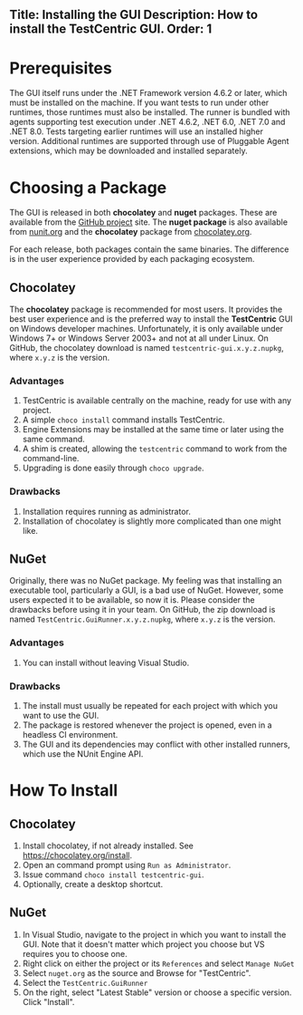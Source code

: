 Title: Installing the GUI
Description: How to install the TestCentric GUI.
Order: 1
---
# Prerequisites

The GUI itself runs under the .NET Framework version 4.6.2 or later, which must be installed on the machine. If you want tests to run under other runtimes, those runtimes must also be installed. The runner is bundled with agents supporting test execution under .NET 4.6.2, .NET 6.0, .NET 7.0 and .NET 8.0. Tests targeting earlier runtimes will use an installed higher version. Additional runtimes are supported through use of Pluggable Agent extensions, which may be downloaded and installed separately.

# Choosing a Package

The GUI is released in both **chocolatey** and **nuget** packages. These are available from the [GitHub project](https://github.com/TestCentric/testcentric-gui/releases) site. The **nuget package** is also available from [nunit.org](https://nunit.org) and the **chocolatey** package from [chocolatey.org](https://chocolatey.org).

For each release, both packages contain the same binaries. The difference is in the user experience provided by each packaging ecosystem.

## Chocolatey

The **chocolatey** package is recommended for most users. It provides the best user experience and is the preferred way to install the **TestCentric** GUI on Windows developer machines. Unfortunately, it is only available under Windows 7+ or Windows Server 2003+ and not at all under Linux. On GitHub, the chocolatey download is named `testcentric-gui.x.y.z.nupkg`, where `x.y.z` is the version.

### Advantages

1. TestCentric is available centrally on the machine, ready for use with any project.
2. A simple `choco install` command installs TestCentric.
3. Engine Extensions may be installed at the same time or later using the same command.
4. A shim is created, allowing the `testcentric` command to work from the command-line.
5. Upgrading is done easily through `choco upgrade`.

### Drawbacks

1. Installation requires running as administrator.
2. Installation of chocolatey is slightly more complicated than one might like.

## NuGet

Originally, there was no NuGet package. My feeling was that installing an executable tool, particularly a GUI, is a bad use of NuGet. However, some users expected it to be available, so now it is. Please consider the drawbacks before using it in your team.  On GitHub, the zip download is named `TestCentric.GuiRunner.x.y.z.nupkg`, where `x.y.z` is the version.

### Advantages

1. You can install without leaving Visual Studio.

### Drawbacks

1. The install must usually be repeated for each project with which you want to use the GUI.
2. The package is restored whenever the project is opened, even in a headless CI environment.
3. The GUI and its dependencies may conflict with other installed runners, which use the NUnit Engine API.

# How To Install

## Chocolatey

1. Install chocolatey, if not already installed. See https://chocolatey.org/install.
2. Open an command prompt using `Run as Administrator`.
3. Issue command `choco install testcentric-gui`.
4. Optionally, create a desktop shortcut.

## NuGet

1. In Visual Studio, navigate to the project in which you want to install the GUI. Note that it doesn't matter which project you choose but VS requires you to choose one.
2. Right click on either the project or its `References` and select `Manage NuGet`
3. Select `nuget.org` as the source and Browse for "TestCentric".
4. Select the `TestCentric.GuiRunner`
5. On the right, select "Latest Stable" version or choose a specific version. Click "Install".
